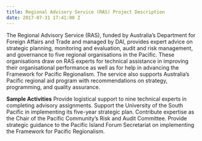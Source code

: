 ```yaml
---
title: Regional Advisory Service (RAS) Project Description
date: 2017-07-31 17:41:00 Z
---
```


The Regional Advisory Service (RAS), funded by Australia’s Department for Foreign Affairs and Trade and managed by DAI, provides expert advice on strategic planning, monitoring and evaluation, audit and risk management, and governance to five regional organisations in the Pacific. These organisations draw on RAS experts for technical assistance in improving their organisational performance as well as for help in advancing the Framework for Pacific Regionalism. The service also supports Australia’s Pacific regional aid program with recommendations on strategy, programming, and quality assurance.

**Sample Activities**
Provide logistical support to nine technical experts in completing advisory assignments.
Support the University of the South Pacific in implementing its five-year strategic plan.
Contribute expertise as the Chair of the Pacific Community’s Risk and Audit Committee.
Provide strategic guidance to the Pacific Island Forum Secretariat on implementing the Framework for Pacific Regionalism.